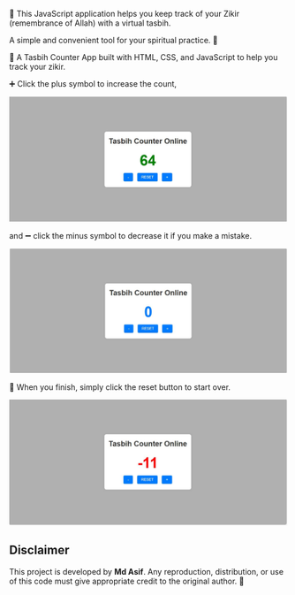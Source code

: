🙏 This JavaScript application helps you keep track of your Zikir (remembrance of Allah) with a virtual tasbih. 

 A simple and convenient tool for your spiritual practice. 🕌

📿 A Tasbih Counter App built with HTML, CSS, and JavaScript to help you track your zikir.


➕ Click the plus symbol to increase the count, 
<p align="center">
<img src="Project Preview/Preview1.JPG" >
</p>


and ➖ click the minus symbol to decrease it if you make a mistake.

<p align="center">
<img src="Project Preview/Preview2.JPG" >
</p>



🔄 When you finish, simply click the reset button to start over.

<p align="center">
<img src="Project Preview/Preview3.JPG" >
</p>

## Disclaimer
This project is developed by **Md Asif**. Any reproduction, distribution, or use of this code must give appropriate credit to the original author. 🚀


